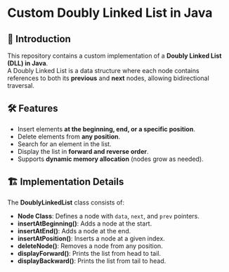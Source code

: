 # Custom Doubly Linked List in Java

## 📌 Introduction
This repository contains a custom implementation of a **Doubly Linked List (DLL) in Java**.  
A Doubly Linked List is a data structure where each node contains references to both its **previous** and **next** nodes, allowing bidirectional traversal.

## 🛠 Features
- Insert elements **at the beginning, end, or a specific position**.
- Delete elements from **any position**.
- Search for an element in the list.
- Display the list in **forward and reverse order**.
- Supports **dynamic memory allocation** (nodes grow as needed).

## 🏗 Implementation Details
The **DoublyLinkedList** class consists of:
- **Node Class**: Defines a node with `data`, `next`, and `prev` pointers.
- **insertAtBeginning()**: Adds a node at the start.
- **insertAtEnd()**: Adds a node at the end.
- **insertAtPosition()**: Inserts a node at a given index.
- **deleteNode()**: Removes a node from any position.
- **displayForward()**: Prints the list from head to tail.
- **displayBackward()**: Prints the list from tail to head.
